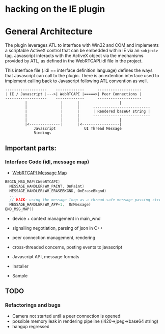 hacking on the IE plugin
========================

# General Architecture

The plugin leverages ATL to interface with Win32 and COM and implements a scriptable ActiveX control that can be embedded within IE via an `<object>` tag. Javascript interacts with the ActiveX object via the mechanisms provided by ATL, as defined in the WebRTCAPI.idl file in the project.

This interface file (.idl == interface definition language) defines the ways that Javascript can call to the plugin. There is an extention interface used to implement calling back to Javascript following ATL convention as well.

```
-------------------    -------------      --------------------
| IE / Javascript |--->| WebRTCAPI |=====>| Peer Connections |
-------------------    -------------      --------------------
         |               |       |                  |
         |               |       |      --------------------------
         |               |       |      | Rendered base64 string |
         |               |       |      --------------------------
         |               |       |                  |
         |<--------------|       |<-----------------|
             Javascript             UI Thread Message
             Bindings
```

## Important parts:

### Interface Code  (idl, message map)

- [WebRTCAPI Message Map](../include/WebRTCAPI.h)

```C++
BEGIN_MSG_MAP(CWebRTCAPI)
  MESSAGE_HANDLER(WM_PAINT, OnPaint)
  MESSAGE_HANDLER(WM_ERASEBKGND, OnEraseBkgnd)
  ...
  // HACK: using the message loop as a thread-safe message passing structure
  MESSAGE_HANDLER(WM_APP+1,  OnMessage)
END_MSG_MAP()
```

- device + context management in main\_wnd
 
- signalling negotiation, parsing of json in C++
- peer connection management, rendering
- cross-threaded concerns, posting events to javascript
- Javascript API, message formats
- Installer
- Sample

## TODO

### Refactorings and bugs
- Camera not started until a peer connection is opened
- possible memory leak in rendering pipeline (i420->jpeg->base64 string)
- hangup regressed


